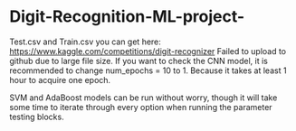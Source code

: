 # Digit-Recognition-ML-project-

Test.csv and Train.csv you can get here: https://www.kaggle.com/competitions/digit-recognizer
Failed to upload to github due to large file size.
If you want to check the CNN model, it is recommended to change num_epochs = 10 to 1. Because it takes at least 1 hour to acquire one epoch.

SVM and AdaBoost models can be run without worry, though it will take some time to iterate through every option when running the parameter testing blocks.

